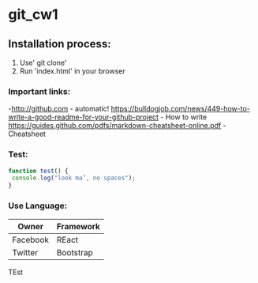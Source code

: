 # git_cw1


## Installation process:
1. Use' git clone' 
2. Run 'index.html' in your browser

 
### Important links:
-http://github.com - automatic!
https://bulldogjob.com/news/449-how-to-write-a-good-readme-for-your-github-project - How to write
https://guides.github.com/pdfs/markdown-cheatsheet-online.pdf - Cheatsheet

### Test:
```javascript
function test() {
 console.log("look ma’, no spaces");
}
```

### Use Language:
Owner | Framework
------------ | -------------
Facebook | REact
Twitter | Bootstrap

TEst
